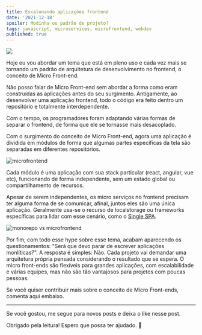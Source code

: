 ```yaml
---
title: Escalonando aplicações frontend
date: '2021-12-18'
spoiler: Modinha ou padrão de projeto?
tags: javascript, microservices, microfrontend, webdev
published: true
---
```


![](https://firebasestorage.googleapis.com/v0/b/from-tatooine.appspot.com/o/sobre-micro-front-ends%2Fy4w7rrxd2rku3ucrrbez.jpeg?alt=media&token=13a5b769-96a8-4c98-9c26-a3b6e14c4b0f)

Hoje eu vou abordar um tema que está em pleno uso e cada vez mais se tornando um padrão de arquitetura de desenvolvimento no frontend, o conceito de Micro Front-end.

Não posso falar de Micro Front-end sem abordar a forma como eram construídas as aplicações antes do seu surgimento. Antigamente, ao desenvolver uma aplicação frontend, todo o código era feito dentro um repositório e totalmente interdependente. 

Com o tempo, os programadores foram adaptando várias formas de separar o frontend, de forma que ele se tornasse mais desacoplado.

Com o surgimento do conceito de Micro Front-end, agora uma aplicação é dividida em módulos de forma que algumas partes específicas da tela são separadas em diferentes repositórios.

![microfrontend](https://firebasestorage.googleapis.com/v0/b/from-tatooine.appspot.com/o/sobre-micro-front-ends%2Fxf6oe7743le01dvakmp1.jpeg?alt=media&token=e870cce9-f1cd-41dc-8ef1-b7c84ce534d0)

Cada módulo é uma aplicação com sua stack particular (react, angular, vue etc), funcionando de forma independente, sem um estado global ou compartilhamento de recursos.

Apesar de serem independentes, os micro serviços no frontend precisam ter alguma forma de se comunicar, afinal, juntos eles são uma única aplicação. Geralmente usa-se o recurso de localstorage ou frameworks específicas para lidar com esse cenário, como o [Single SPA](https://single-spa.js.org).

![monorepo vs microfrontend](https://firebasestorage.googleapis.com/v0/b/from-tatooine.appspot.com/o/sobre-micro-front-ends%2Foy4matnmsd9lc9mj3dac.jpeg?alt=media&token=6510fa75-94e8-49bc-a005-a64701b193eb)

Por fim, com todo esse hype sobre esse tema, acabam aparecendo os questionamentos: "Será que devo parar de escrever aplicações monlíticas?". A resposta é simples: Não. Cada projeto vai demandar uma arquitetura própria pensada considerando o resultado que se espera. O micro front-ends são flexíveis para grandes aplicações,  com escalabilidade e várias equipes, mas não são tão vantajosos para projetos com poucas pessoas.

Se você quiser contribuir mais sobre o conceito de Micro Front-ends, comenta aqui embaixo.

---

Se você gostou, me segue para novos posts e deixa o like nesse post.

Obrigado pela leitura! Espero que possa ter ajudado. 🚀
